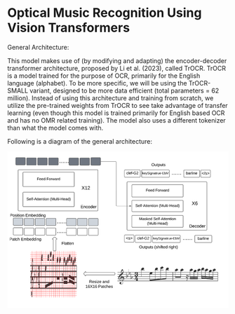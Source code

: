 # Optical Music Recognition Using Vision Transformers

General Architecture:

This model makes use of (by modifying and adapting) the encoder-decoder transformer architecture, proposed by Li et al. (2023), called TrOCR. TrOCR is a model trained for the purpose of OCR, primarily for the English language (alphabet). To be more specific, we will be using the TrOCR-SMALL variant, designed to be more data efficient (total parameters = 62 million). Instead of using this architecture and training from scratch, we utilize the pre-trained weights from TrOCR to see take advantage of transfer learning (even though this model is trained primarily for English based OCR and has no OMR related training). The model also uses a different tokenizer than what the model comes with.

Following is a diagram of the general architecture:

![alt text](image.png)

